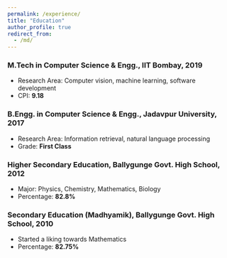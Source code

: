 ```yaml
---
permalink: /experience/
title: "Education"
author_profile: true
redirect_from: 
  - /md/
---
```


### M.Tech in Computer Science & Engg., IIT Bombay, 2019
* Research Area: Computer vision, machine learning, software development
* CPI: **9.18**

### B.Engg. in Computer Science & Engg., Jadavpur University, 2017
* Research Area: Information retrieval, natural language processing
* Grade: **First Class**

### Higher Secondary Education, Ballygunge Govt. High School, 2012
* Major: Physics, Chemistry, Mathematics, Biology
* Percentage: **82.8%**

### Secondary Education (Madhyamik), Ballygunge Govt. High School, 2010
* Started a liking towards Mathematics
* Percentage: **82.75%**

